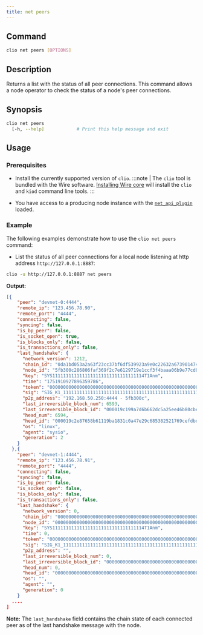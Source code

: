 ```yaml
---
title: net peers
---
```


## Command

```sh
clio net peers [OPTIONS]
```

## Description

Returns a list with the status of all peer connections. This command allows a node operator to check the status of a node's peer connections.

## Synopsis

```sh
clio net peers
  [-h, --help]            # Print this help message and exit
```

## Usage

### Prerequisites

* Install the currently supported version of `clio`.
  :::note
  | The `clio` tool is bundled with the Wire software. [Installing Wire core](/docs/getting-started/install-dependencies.md) will install the `clio` and `kiod` command line tools.
  :::

* You have access to a producing node instance with the [`net_api_plugin`](../../../nodeop/plugins/net-api-plugin.md) loaded.

### Example

The following examples demonstrate how to use the `clio net peers` command:

* List the status of all peer connections for a local node listening at http address `http://127.0.0.1:8887`:

```sh
clio -u http://127.0.0.1:8887 net peers
```

**Output:**

```json
[{
    "peer": "devnet-0:4444",
    "remote_ip": "123.456.78.90",
    "remote_port": "4444",
    "connecting": false,
    "syncing": false,
    "is_bp_peer": false,
    "is_socket_open": true,
    "is_blocks_only": false,
    "is_transactions_only": false,
    "last_handshake": {
      "network_version": 1212,
      "chain_id": "0da1bd053a2a63f23cc37bf6df539923a9e0c22632a67390147448174f3bea18",
      "node_id": "5fb300c286806faf369f2c7e6129719e1ccf3f4baaa06b9e77cd095f39718480",
      "key": "SYS1111111111111111111111111111111114T1Anm",
      "time": "1751910927896359786",
      "token": "0000000000000000000000000000000000000000000000000000000000000000",
      "sig": "SIG_K1_111111111111111111111111111111111111111111111111111111111111111116uk5ne",
      "p2p_address": "192.168.50.250:4444 - 5fb300c",
      "last_irreversible_block_num": 6593,
      "last_irreversible_block_id": "000019c199a7d6b662dc5a25ee46b80cbe37f5bbde7d86a34a853d0009eeda6a",
      "head_num": 6594,
      "head_id": "000019c2e87658b61119ba1831c0a47e29c685382521769cefdbdd547b71a30d",
      "os": "linux",
      "agent": "sysio",
      "generation": 2
    }
  },{
    "peer": "devnet-1:4444",
    "remote_ip": "123.456.78.91",
    "remote_port": "4444",
    "connecting": false,
    "syncing": false,
    "is_bp_peer": false,
    "is_socket_open": false,
    "is_blocks_only": false,
    "is_transactions_only": false,
    "last_handshake": {
      "network_version": 0,
      "chain_id": "0000000000000000000000000000000000000000000000000000000000000000",
      "node_id": "0000000000000000000000000000000000000000000000000000000000000000",
      "key": "SYS1111111111111111111111111111111114T1Anm",
      "time": 0,
      "token": "0000000000000000000000000000000000000000000000000000000000000000",
      "sig": "SIG_K1_111111111111111111111111111111111111111111111111111111111111111116uk5ne",
      "p2p_address": "",
      "last_irreversible_block_num": 0,
      "last_irreversible_block_id": "0000000000000000000000000000000000000000000000000000000000000000",
      "head_num": 0,
      "head_id": "0000000000000000000000000000000000000000000000000000000000000000",
      "os": "",
      "agent": "",
      "generation": 0
    }
  ....
]
```

**Note:** The `last_handshake` field contains the chain state of each connected peer as of the last handshake message with the node.

<!-- For more information read the [Handshake Message](https://developers.eos.io/welcome/latest/protocol/network_peer_protocol#421-handshake-message) in the _Network Peer Protocol_ document. -->
